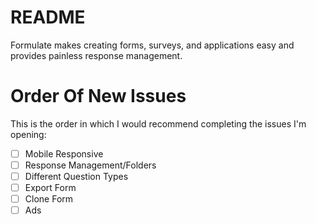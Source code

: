 # README

Formulate makes creating forms, surveys, and applications easy
and provides painless response management.

# Order Of New Issues
This is the order in which I would recommend completing the issues I'm opening:

- [ ] Mobile Responsive
- [ ] Response Management/Folders
- [ ] Different Question Types
- [ ] Export Form
- [ ] Clone Form
- [ ] Ads
